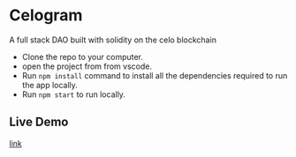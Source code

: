 # Celogram

A full stack DAO built with solidity on the celo blockchain

- Clone the repo to your computer.
- open the project from from vscode.
- Run `npm install` command to install all the dependencies required to run the app locally.
- Run `npm start` to run locally.

## Live Demo

[link](https://rococo-malabi-21a086.netlify.app/)
